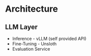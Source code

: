# Architecture

## LLM Layer
- Inference - vLLM (self provided API)
- Fine-Tuning - Unsloth
- Evaluation Service 